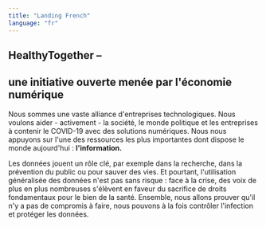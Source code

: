 ```yaml
---
title: "Landing French"
language: "fr"
---
```


## HealthyTogether –

## une initiative ouverte menée par l'économie numérique

Nous sommes une vaste alliance d'entreprises technologiques. Nous voulons aider - activement - la société, le monde politique et les entreprises à contenir le COVID-19 avec des solutions numériques. Nous nous appuyons sur l'une des ressources les plus importantes dont dispose le monde aujourd'hui : **l'information.**

Les données jouent un rôle clé, par exemple dans la recherche, dans la prévention du public ou pour sauver des vies. Et pourtant, l'utilisation généralisée des données n'est pas sans risque : face à la crise, des voix de plus en plus nombreuses s'élèvent en faveur du sacrifice de droits fondamentaux pour le bien de la santé.
Ensemble, nous allons prouver qu'il n'y a pas de compromis à faire, nous pouvons à la fois contrôler l'infection et protéger les données.
